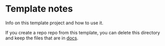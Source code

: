 # Template notes

Info on this template project and how to use it.

If you create a repo repo from this template, you can delete this directory and keep the files that are in [docs](/docs/).

